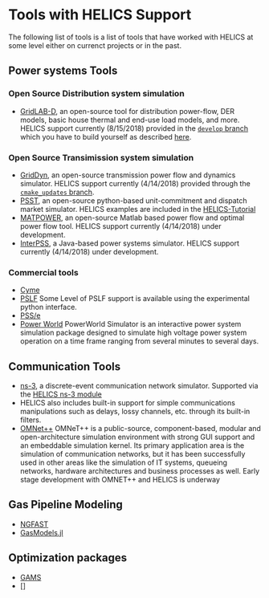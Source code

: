 # Tools with HELICS Support

The following list of tools is a list of tools that have worked with HELICS at some level either on currenct projects or in the past.

## Power systems Tools

### Open Source Distribution system simulation

-   [GridLAB-D](https://www.gridlabd.org/), an open-source tool for distribution power-flow, DER models, basic house thermal and end-use load models, and more. HELICS support currently (8/15/2018) provided in the [`develop` branch](https://github.com/gridlab-d/gridlab-d/tree/develop) which you have to build yourself as described [here](https://github.com/GMLC-TDC/HELICS-Tutorial/tree/master/setup).

### Open Source Transimission system simulation 
-   [GridDyn](https://github.com/LLNL/GridDyn), an open-source transmission power flow and dynamics simulator. HELICS support currently (4/14/2018) provided through the [`cmake_updates` branch](https://github.com/LLNL/GridDyn/tree/cmake_update).
-   [PSST](https://github.com/kdheepak/psst), an open-source python-based unit-commitment and dispatch market simulator. HELICS examples are included in the  [HELICS-Tutorial](https://github.com/GMLC-TDC/HELICS-Tutorial)
-   [MATPOWER](http://www.pserc.cornell.edu/matpower/), an open-source Matlab based power flow and optimal power flow tool. HELICS support currently (4/14/2018) under development.
-   [InterPSS](http://www.interpss.org/), a Java-based power systems simulator. HELICS support currently (4/14/2018) under development.

### Commercial tools 
-   [Cyme](http://www.cyme.com/software/cymdist/) 
-   [PSLF](https://github.com/GMLC-TDC/PSLF-wrapper) Some Level of PSLF support is available using the experimental python interface.
-   [PSS/e](https://new.siemens.com/global/en/products/energy/services/transmission-distribution-smart-grid/consulting-and-planning/pss-software/pss-e.html)
-   [Power World](https://www.powerworld.com/) PowerWorld Simulator is an interactive power system simulation package designed to simulate high voltage power system operation on a time frame ranging from several minutes to several days.


## Communication Tools

-   [ns-3](https://www.nsnam.org/), a discrete-event communication network simulator. Supported via the [HELICS ns-3 module](https://github.com/GMLC-TDC/helics-ns3)
-   HELICS also includes built-in support for simple communications manipulations such as delays, lossy channels, etc. through its built-in filters.
-  [OMNet++](https://omnetpp.org/)  OMNeT++ is a public-source, component-based, modular and open-architecture simulation environment with strong GUI support and an embeddable simulation kernel. Its primary application area is the simulation of communication networks, but it has been successfully used in other areas like the simulation of IT systems, queueing networks, hardware architectures and business processes as well.
  Early stage development with OMNET++ and HELICS is underway

## Gas Pipeline Modeling

- [NGFAST](http://citeseerx.ist.psu.edu/viewdoc/summary?doi=10.1.1.172.1169)
- [GasModels.jl](https://github.com/lanl-ansi/GasModels.jl)

## Optimization packages

- [GAMS]()
- []

